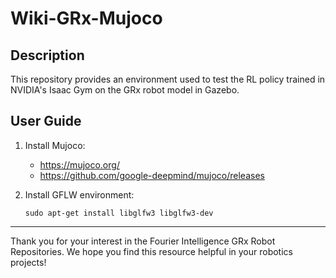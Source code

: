 # Wiki-GRx-Mujoco

## Description
This repository provides an environment used to test the RL policy trained in NVIDIA's Isaac Gym on the GRx robot model in Gazebo.

## User Guide

1. Install Mujoco:
    - <https://mujoco.org/>
    - <https://github.com/google-deepmind/mujoco/releases>

2. Install GFLW environment:

    ```
    sudo apt-get install libglfw3 libglfw3-dev
    ```

---

Thank you for your interest in the Fourier Intelligence GRx Robot Repositories.
We hope you find this resource helpful in your robotics projects!
